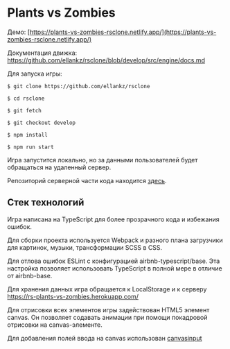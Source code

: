 # Plants vs Zombies

Демо: [https://plants-vs-zombies-rsclone.netlify.app/](https://plants-vs-zombies-rsclone.netlify.app/)

Документация движка: https://github.com/ellankz/rsclone/blob/develop/src/engine/docs.md

Для запуска игры:

` $ git clone https://github.com/ellankz/rsclone `

` $ cd rsclone `

` $ git fetch `

` $ git checkout develop `

` $ npm install `

` $ npm run start `

Игра запустится локально, но за данными пользователей будет обращаться на удаленный сервер.

Репозиторий серверной части кода находится [здесь](https://github.com/ellankz/rsclone-be).

## Стек технологий

Игра написана на TypeScript для более прозрачного кода и избежания ошибок.

Для сборки проекта используется Webpack и разного плана загрузчики для картинок, музыки, трансформации SCSS в CSS.

Для отлова ошибок ESLint с конфигурацией airbnb-typescript/base. Эта настройка позволяет использовать TypeScript в полной мере в отличие от airbnb-base.

Для хранения данных игра обращается к LocalStorage и к серверу https://rs-plants-vs-zombies.herokuapp.com/

Для отрисовки всех элементов игры задействован HTML5 элемент canvas. Он позволяет содавать анимации при помощи покадровой отрисовки на canvas-элементе.

Для добавления полей ввода на canvas использован [canvasinput](https://www.npmjs.com/package/canvasinput)
